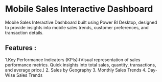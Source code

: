 # Mobile Sales Interactive Dashboard
Mobile Sales Interactive Dashboard built using Power BI Desktop, designed to provide insights into mobile sales trends, customer preferences, and transaction details.
## Features : 
1.Key Performance Indicators (KPIs):(Visual representation of sales performance metrics.
Quick insights into total sales, quantity, transactions, and average price.)
2. Sales by Geography
3. Monthly Sales Trends
4.  Day-Wise Sales Trends
